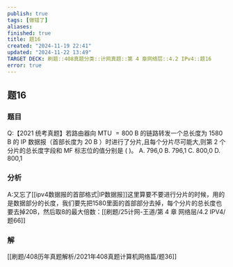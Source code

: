 ```yaml
---
publish: true
tags: [做错了]
aliases: 
finished: true
title: 题16
created: "2024-11-19 22:41"
updated: "2024-11-22 13:49"
TARGET DECK: 刷题::408真题分类::计网真题::第 4 章网络层::4.2 IPv4::题16
error: true
---
```

## 题16
### 题目
Q:【2021 统考真题】若路由器向 MTU $= {800}\mathrm{\;B}$ 的链路转发一个总长度为 ${1580}\mathrm{\;B}$ 的 IP 数据报（首部长度为 ${20}\mathrm{\;B}$ ）时进行了分片,且每个分片尽可能大,则第 2 个分片的总长度字段和 MF 标志位的值分别是 ( )。
A. 796,0 
B. 796,1 
C. 800,0 
D. 800,1
### 分析
A:又忘了[[ipv4数据报的首部格式|IP数据报]]这里算要不要进行分片的时候，用的是数据部分的长度，我们要先把1580里面的首部部分去掉，每个分片的总长度也要去掉20B，然后取8的最大倍数：[[刷题/25计网-王道/第 4 章 网络层/4.2 IPV4/题66]]
### 解
[[刷题/408历年真题解析/2021年408真题计算机网络篇/题36]]